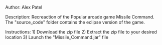 Author: Alex Patel

Description: Recreaction of the Popular arcade game Missile Command.
             The "source_code" folder contains the eclipse version of the game.

Instructions: 1) Download the zip file
              2) Extract the zip file to your desired location
              3) Launch the "Missile_Command.jar" file
